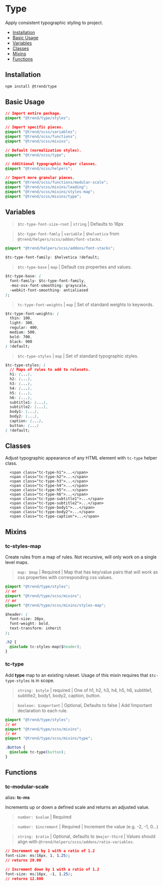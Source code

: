 # Type

Apply consistent typographic styling to project.

* [Installation](#installation)
* [Basic Usage](#usage)
* [Variables](#variables)
* [Classes](#classes)
* [Mixins](#mixins)
* [Functions](#functions)

## <a name="installation"></a> Installation

```bash
npm install @trend/type
```
## <a name="usage"></a> Basic Usage

```css
// Import entire package.
@import "@trend/type/styles";

// Import specific pieces.
@import "@trend/scss/variables";
@import "@trend/scss/functions";
@import "@trend/scss/mixins";

// Default (normalization styles).
@import "@trend/scss/type";

// Additional typographic helper classes.
@import "@trend/scss/helpers";

// Import more granular pieces.
@import "@trend/scss/functions/modular-scale";
@import "@trend/scss/mixins/leading";
@import "@trend/scss/mixins/styles-map";
@import "@trend/scss/mixins/type";
```

## <a name="variables"></a> Variables

> `$tc-type-font-size-root` | `string` | Defaults to 16px

> `$tc-type-font-famly` | `variable` | `$helvetica` from `@trend/helpers/scss/addon/font-stacks`.

```css
@import "@trend/helpers/scss/addons/font-stacks";

$tc-type-font-family: $helvetica !default;
```

> `$tc-type-base` | `map` | Default css properties and values.

```css
$tc-type-base: (
  font-family: $tc-type-font-family,
  -moz-osx-font-smoothing: grayscale,
  -webkit-font-smoothing: antialiased
);
```

> `tc-type-font-weights` | `map` | Set of standard weights to keywords.

```css
$tc-type-font-weights: (
  thin: 100,
  light: 300,
  regular: 400,
  medium: 500,
  bold: 700,
  black: 900
) !default;
```

> `$tc-type-styles` | `map` | Set of standard typographic styles.

```css
$tc-type-styles: (
  // Maps of rules to add to rulesets.
  h1: (...),
  h2: (...),
  h3: (...),
  h4: (...),
  h5: (...),
  h6: (...),
  subtitle1: (...),
  subtitle2: (...),
  body1: (...),
  body2: (...),
  caption: (...),
  button: (...)
) !default;
```

## <a name="classes"></a> Classes

Adjust typographic appearance of any HTML element with `tc-type` helper class.

```markup
  <span class="tc-type-h1">...</span>
  <span class="tc-type-h2">...</span>
  <span class="tc-type-h3">...</span>
  <span class="tc-type-h4">...</span>
  <span class="tc-type-h5">...</span>
  <span class="tc-type-h6">...</span>
  <span class="tc-type-subtitle1">...</span>
  <span class="tc-type-subtitle2">...</span>
  <span class="tc-type-body1">...</span>
  <span class="tc-type-body2">...</span>
  <span class="tc-type-caption">...</span>
```

## <a name="mixins"></a> Mixins

### tc-styles-map

Create rules from a map of rules. Not recursive, will only work on a single level maps.

> `map: $map` | Required | Map that has key/value pairs that will work as css properties with corresponding css values.

```css
@import "@trend/type/styles";
// or 
@import "@trend/type/scss/mixins";
// or 
@import "@trend/type/scss/mixins/styles-map";

$header: (
  font-size: 20px,
  font-weight: bold,
  text-transform: inherit
);

.h2 {
  @include tc-styles-map($header);
}
```

### tc-type

Add **type** map to an existing ruleset.  Usage of this mixin requires that `$tc-type-styles` is in scope.

> `string: $style` | required | One of h1, h2, h3, h4, h5, h6, subtitle1, subtitle2, body1, body2, caption, button.

> `boolean: $important` | Optional, Defaults to false | Add !important declaration to each rule.

```css
@import "@trend/type/styles";
// or 
@import "@trend/type/scss/mixins";
// or 
@import "@trend/type/scss/mixins/type";

.Button {
  @include tc-type(button);
}
```

## <a name="functions"></a> Functions

### tc-modular-scale

alias: **tc-ms**

Increments up or down a defined scale and returns an adjusted value.

> `number: $value` | Required

> `number: $increment` | Required | Increment the value (e.g. -2, -1, 0...)

> `string: $ratio` | Optional, defaults to `$major-third` | Values should align with `@trend/helpers/scss/addons/ratio-variables`.

```css
// Increment up by 1 with a ratio of 1.2
font-size: ms(16px, 1, 1.25);
// returns 20.00

// Increment down by 1 with a ratio of 1.2
font-size: ms(16px, -1, 1.25);
// returns 12.800
```
